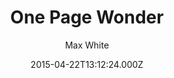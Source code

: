---
title: One Page Wonder
github: 'https://github.com/mushishi78/one-page-wonder-jekyll'
demo: 'https://mushishi78.github.io/one-page-wonder-jekyll'
author: Max White
ssg:
  - Jekyll
cms:
  - No Cms
date: 2015-04-22T13:12:24.000Z
github_branch: gh-pages
description: Jekyll port of One Page Wonder
stale: true
---